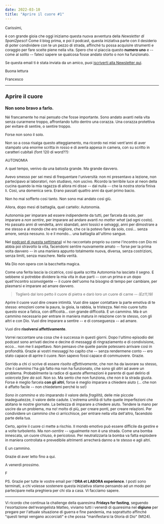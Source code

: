 ```yaml
---
date: 2022-03-10
title: "Aprire il cuore #1"
---
```

<div style="max-width: 800px; font-size:12px">

Carissimi,

è con grande gioia che oggi iniziamo questa nuova avventura della *Newsletter di 5pani2pesci*! Come il blog prima, e poi il podcast, questa iniziativa parte con il desiderio di poter condividere con te un pezzo di strada, affinché tu possa acquisire strumenti e coraggio per fare scelte piene nella vita. Spero che vi piaccia questo **numero uno** e -- come al solito -- fateci sapere se qualcosa fosse andato storto o non ha funzionato.

Se questa email ti è stata inviata da un amico, puoi [iscriverti alla Newsletter qui](https://5p2p.it).

Buona lettura

Francesco

---

## Aprire il cuore

### Non sono bravo a farlo. 

Né francamente ho mai pensato che fosse importante. Sono andato avanti nella vita senza curarmene troppo, affrontando tutto dentro una corazza. Una corazza protettiva per evitare di sentire, o sentire troppo. 

Forse non sono il solo. 

Non so a cosa risalga questo atteggiamento, ma ricordo nei miei vent'anni di aver stampato una enorme scritta in rosso e di averla appesa in camera, con su scritto in caratteri cubitali (font 120 di word??):

AUTONOMIA

A quel tempo, venivo da una batosta grande. Ma grande davvero.

Avevo smesso per sei mesi di frequentare l'università: non mi presentavo a lezione, non partecipavo ai laboratori, non studiavo, non uscivo. Ricordo la terribile luce al neon della cucina quando la mia ragazza di allora mi disse -- dal nulla -- che la nostra storia finiva li. Così, una domenica sera. Erano passati quattro anni da quel primo bacio.

Non ho mai sofferto così tanto. Non sono mai andato così giù.

Allora, dopo mesi di battaglia, quel cartello: Autonomia.

Autonomia per imparare ad essere indipendente da tutti, per farcela da solo, per imparare a *non sentire*, per imparare ad andare avanti *no matter what* (ad ogni costo). Ho passato anni di vendetta, anni sbandati, anni tossici e selvaggi, anni per dimostrare a me stesso e al mondo che ero migliore, che ce la potevo fare da solo, così... senza amore, senza nessuno. Io e il mondo... una battaglia all'ultimo sangue.

Nel [podcast di questa settimana](https://5p2p.buzzsprout.com/1674844/10195936-da-prof-universitario-a-ricercatore-di-felicita-perche-ho-lasciato-tutto-e-ho-cambiato-vita)) vi ho raccontato proprio su come l'incontro con Dio mi abbia poi stravolto la vita, facendomi sentire nuovamente amato -- forse per la prima volta davvero -- in una maniera appunto totalmente nuova, diversa, senza costrizioni, senza limiti, senza maschere. Nella verità.

Ma Dio non opera con la bacchetta magica. 

Come una ferita lascia la cicatrice, così quella scritta Autonomia ha lasciato il segno. E sebbene si potrebbe dividere la mia vita in due parti -- con un prima e un dopo quell'incontro sconvolgente -- il cuore dell'uomo ha bisogno di tempo per cambiare, per plasmarsi e imparare ad amare davvero. 

> Toglierò dal loro petto il cuore di pietra e darò loro un cuore di carne -- *(Ez11,19)*

Aprire il cuore vuol dire creare intimità. Vuol dire saper contattare la parte emotiva di te stesso: emozioni come la paura, la gioia, la rabbia, la tristezza. Nel mio cuore tutto questo esce a fatica, con difficoltà... con grande difficoltà. È un cammino. Ma è un cammino necessario per entrare in maniera matura in relazione con te stesso, con gli altri e con Dio. Vuol dire imparare a sentire -- e di conseguenza -- ad amare.

Vuol dire **risolversi affettivamente**.

Vorrei raccontare una cosa che è successa in questi giorni. Dopo l'ultimo episodio del podcast sono arrivati decine e decine di messaggi di ringraziamento e di condivisione, ecco... non me li aspettavo. Non pensavo che quelle parole potessero arrivare così in profondità. Grazie ai vostri messaggi ho capito che -- senza rendermene conto -- ero stato capace di aprire il cuore. Non sapevo fossi capace di commuovere. Grazie.

Sorrido a chi ci scrive di essere *risolto affettivamente*, che non ha da lavorare su stesso, che il cammino l'ha già fatto ma non ha funzionato, che sono gli *altri* ad avere un problema. Probabilmente la radice di queste affermazioni è parente di quel delirio di *volercela fare da soli*. Non so. Ma sento che non funziona, che non è la strada giusta. Forse è meglio farcela **con gli altri**, forse è meglio imparare a chiedere aiuto (... che non è affatto facile -- non chiedetemi perché lo so!)

*Sono in cammino* e sto imparando il valore della *fragilità*, delle mie piccole inadeguatezze, il valore delle cadute. L'estrema umiltà di tutte quelle imperfezioni che abitano le nostre giornate. La bellezza di imparare a chiedere aiuto. Tendere la mano per uscire da un problema, ma no! molto di più, per creare ponti, per creare relazioni. Per condividere un cammino che ci arricchisce, per entrare nella vita dell'altro, facendolo parte della tua.

Certo, aprire il cuore ci mette a rischio. Il mondo emotivo può essere difficile da gestire e a volte turbolento. Ma *non-sentire* -- ugualmente non è una strada. Come una bomba innescata, un cuore chiuso, è pericoloso. Per neutralizzarla la bomba va fatta esplodere in maniera controllata e prevedibile altrimenti arrecherà danno a te stesso e agli altri.

È un cammino.

Grazie di aver letto fino a qui.

A venerdì prossimo.

F

PS. Grazie per tutte le vostre email per l'**ORA et LABORA experience**. I posti sono terminati, a chi volesse sostenere questa iniziativa stiamo pensando ad un modo per partecipare nella preghiera per chi sta a casa. Vi facciamo sapere.

---

Vi ricordo che continua la challenge della quaresima **Fridays for fasting**, seguendo l'esortazione dell'evangelista Matteo, viviamo tutti i venerdì di quaresima nel **digiuno** per pregare per l'attuale situazione di guerra e fine pandemia, ma soprattutto affinché "questi tempi vengano accorciati" e che possa "manifestarsi la Gloria di Dio" (Mt24).

</div>
